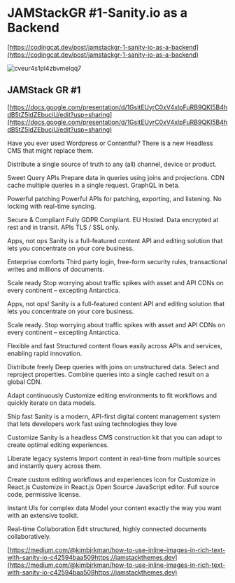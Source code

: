 # JAMStackGR #1-Sanity.io as a Backend

[https://codingcat.dev/post/jamstackgr-1-sanity-io-as-a-backend](https://codingcat.dev/post/jamstackgr-1-sanity-io-as-a-backend)

![cveur4s1pl4zbvmelqq7](https://media.codingcat.dev/image/upload/v1657636768/main-codingcatdev-photo/5eea17b9-5fdb-4194-b650-5d72c50efdc2.jpg)

## JAMStack GR #1

[https://docs.google.com/presentation/d/1GsitEUyrC0xV4xlpFuRB9QKI5B4hdB5tZ5ldZEbuciU/edit?usp=sharing](https://docs.google.com/presentation/d/1GsitEUyrC0xV4xlpFuRB9QKI5B4hdB5tZ5ldZEbuciU/edit?usp=sharing)

Have you ever used Wordpress or Contentful? There is a new Headless CMS that might replace them.

Distribute a single source of truth to any (all) channel, device or product.

Sweet Query APIs
 Prepare data in queries using joins and projections. CDN cache multiple queries in a single request. GraphQL in beta.

Powerful patching
 Powerful APIs for patching, exporting, and listening. No locking with real-time syncing.

Secure & Compliant
 Fully GDPR Compliant. EU Hosted.
 Data encrypted at rest and in transit. APIs TLS / SSL only.

Apps, not ops
 Sanity is a full-featured content API and editing solution that lets you concentrate on your core business.

Enterprise comforts
 Third party login, free-form security rules, transactional writes and millions of documents.

Scale ready
 Stop worrying about traffic spikes with asset and API CDNs on every continent – excepting Antarctica.

Apps, not ops!
 Sanity is a full-featured content API and editing solution that lets you concentrate on your core business.

Scale ready.
 Stop worrying about traffic spikes with asset and API CDNs on every continent – excepting Antarctica.

Flexible and fast
 Structured content flows easily across APIs and services, enabling rapid innovation.

Distribute freely
 Deep queries with joins on unstructured data. Select and reproject properties. Combine queries into a single cached result on a global CDN.

Adapt continuously
 Customize editing environments to fit workflows and quickly iterate on data models.

Ship fast
 Sanity is a modern, API-first digital content management system that lets developers work fast using technologies they love

Customize
 Sanity is a headless CMS construction kit that you can adapt to create optimal editing experiences.

Liberate legacy systems
 Import content in real-time from multiple sources and instantly query across them.

Create custom editing workflows and experiences
 Icon for Customize in React.js
 Customize in React.js
 Open Source JavaScript editor. Full source code, permissive license.

Instant UIs for complex data
 Model your content exactly the way you want with an extensive toolkit.

Real-time Collaboration
 Edit structured, highly connected documents collaboratively.

[https://medium.com/@kimbjrkman/how-to-use-inline-images-in-rich-text-with-sanity-io-c42594baa509https://jamstackthemes.dev](https://medium.com/@kimbjrkman/how-to-use-inline-images-in-rich-text-with-sanity-io-c42594baa509https://jamstackthemes.dev)